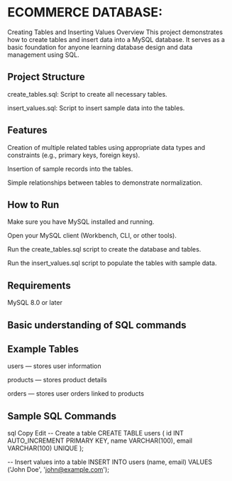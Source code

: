 # ECOMMERCE DATABASE: 
Creating Tables and Inserting Values
Overview
This project demonstrates how to create tables and insert data into a MySQL database. It serves as a basic foundation for anyone learning database design and data management using SQL.

## Project Structure
create_tables.sql: Script to create all necessary tables.

insert_values.sql: Script to insert sample data into the tables.

## Features
Creation of multiple related tables using appropriate data types and constraints (e.g., primary keys, foreign keys).

Insertion of sample records into the tables.

Simple relationships between tables to demonstrate normalization.

## How to Run
Make sure you have MySQL installed and running.

Open your MySQL client (Workbench, CLI, or other tools).

Run the create_tables.sql script to create the database and tables.

Run the insert_values.sql script to populate the tables with sample data.

## Requirements
MySQL 8.0 or later

## Basic understanding of SQL commands

## Example Tables
users — stores user information

products — stores product details

orders — stores user orders linked to products

## Sample SQL Commands
sql
Copy
Edit
-- Create a table
CREATE TABLE users (
    id INT AUTO_INCREMENT PRIMARY KEY,
    name VARCHAR(100),
    email VARCHAR(100) UNIQUE
);

-- Insert values into a table
INSERT INTO users (name, email) 
VALUES ('John Doe', 'john@example.com');

